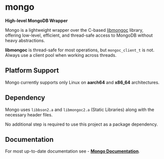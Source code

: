 # mongo

**High-level MongoDB Wrapper**

Mongo is a lightweight wrapper over the C-based [libmongoc](https://github.com/mongodb/mongo-c-driver) library, offering low-level, efficient, and thread-safe access to MongoDB without heavy abstractions.

**libmongoc** is thread-safe for most operations, but `mongoc_client_t` is not. Always use a client pool when working across threads.

## Platform Support

Mongo currently supports only Linux on **aarch64** and **x86_64** architectures.

## Dependency

Mongo uses `libbson2.a` and `libmongoc2.a` (Static Libraries) along with the necessary header files.

No additional step is required to use this project as a package dependency.

## Documentation

For most up-to-date documentation see - [**Mongo Documentation**](https://bitlaabmongo.web.app/).